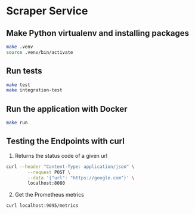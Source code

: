 # Scraper Service

## Make Python virtualenv and installing packages
```bash 
make .venv
source .venv/bin/activate
```

## Run tests
```bash
make test
make integration-test
```

## Run the application with Docker
```bash
make run
```

## Testing the Endpoints with curl
1. Returns the status code of a given url
```bash
curl --header "Content-Type: application/json" \
        --request POST \
        --data '{"url": "https://google.com"}' \
        localhost:8080
```
2. Get the Prometheus metrics
```bash
curl localhost:9095/metrics
```